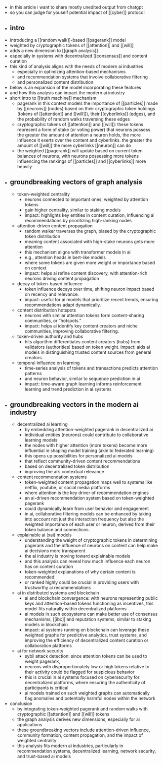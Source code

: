 - in this article i want to share mostly unedited output from chatgpt
- so you can judge for youself potential impact of [[cyber]] protocol
- ## intro
- introducing a [[random walk]]-based [[pagerank]] model
- weighted by cryptographic tokens of [[attention]] and [[will]]
- adds a new dimension to [[graph analysis]]
- especially in systems with decentralized [[consensus]] and content curation
- this kind of analysis aligns with the needs of modern ai industries
	- especially in optimizing attention-based mechanisms
	- and recommendation systems that involve collaborative filtering
	- and personalized content distribution
- below is an expansion of the model incorporating these features
- and how this analysis can impact the modern ai industry
- short intro to [[truth machine]] mechanism
	- pagerank in this context models the importance of [[particles]] made by [[neurons]] (nodes) based on their cryptographic token holdings (tokens of [[attention]] and [[will]]), their [[cyberlinks]] (edges), and the probability of random walks traversing these edges
	- cryptographic tokens of [[attention]] and [[will]]: these tokens represent a form of stake (or voting power) that neurons possess. the greater the amount of attention a neuron holds, the more influence it exerts over the content and cyberlinks. the greater the amount of [[will]] the more cyberlinks [[neuron]] can do
	- the weighted [[pagerank]] will update based on current token balances of neurons, with neurons possessing more tokens influencing the rankings of [[particles]] and [[cyberlinks]] more heavily
- ## groundbreaking vectors of graph analysis
	- token-weighted centrality
		- neurons connected to important ones, weighted by attention tokens
		- gain higher centrality, similar to staking models
		- impact: highlights key entities in content curation, influencing ai recommendations by prioritizing high-ranking nodes
	- attention-driven content propagation
		- random walker traverses the graph, biased by the cryptographic token distribution
		- meaning content associated with high-stake neurons gets more attention
		- this mechanism aligns with transformer models in ai
		- e.g., attention heads in bert-like models
		- where some tokens are given more weight or importance based on context
		- impact: helps ai refine content discovery, with attention-rich neurons driving content propagation
	- decay of token-based influence
		- token influence decays over time, shifting neuron impact based on recency and relevance.
		- impact: useful for ai models that prioritize recent trends, ensuring recommendations adapt dynamically.
	- content distribution hotspots
		- neurons with similar attention tokens form content-sharing communities, or “hotspots.”
		- impact: helps ai identify key content creators and niche communities, improving collaborative filtering.
	- token-driven authority and hubs
		- hits algorithm differentiates content creators (hubs) from validators (authorities) based on token weight.
		  impact: aids ai models in distinguishing trusted content sources from general creators.
	- temporal influence on learning
		- time-series analysis of tokens and transactions predicts attention patterns
		- and neuron behavior, similar to sequence prediction in ai
		- impact: time-aware graph learning informs reinforcement learning and trend prediction in ai systems
- ## groundbreaking vectors in the modern ai industry
	- decentralized ai learning
		- by embedding attention-weighted pagerank in decentralized ai
		- individual entities (neurons) could contribute to collaborative learning models
		- the nodes with higher attention (more tokens) become more influential in shaping model training (akin to federated learning)
		- this opens up possibilities for personalized ai models
		- that reflect community-driven content recommendations
		- based on decentralized token distribution
		- improving the ai’s contextual relevance
	- content recommendation systems
		- token-weighted content propagation maps well to systems like netflix, youtube, or social media platforms
		- where attention is the key driver of recommendation engines
		- an ai-driven recommendation system based on token-weighted pagerank
		- could dynamically learn from user behavior and engagement
		- in ai, collaborative filtering models can be enhanced by taking into account not just the interaction frequency but also the weighted importance of each user or neuron, derived from their token balance and connections.
	- explainable ai (xai) models
		- understanding the weight of cryptographic tokens in determining pagerank and the influence of neurons on content can help make ai decisions more transparent
		- the ai industry is moving toward explainable models
		- and this analysis can reveal how much influence each neuron has on content curation
		- token-weighted explanations of why certain content is recommended
		- or ranked highly could be crucial in providing users with trustworthy ai recommendations
	- ai in distributed systems and blockchain
		- ai and blockchain convergence: with neurons representing public keys and attention-based tokens functioning as incentives, this model fits naturally within decentralized platforms
		- ai models in such ecosystems can make better use of consensus mechanisms, [[ibc]] and reputation systems, similar to staking models in blockchain
		- impact: ai systems running on blockchain can leverage these weighted graphs for predictive analytics, trust systems, and improving the efficiency of decentralized content curation or collaboration platforms
	- ai for network security
		- sybil attack detection: since attention tokens can be used to weight pagerank,
		- neurons with disproportionately low or high tokens relative to their activity could be flagged for suspicious behavior
		- this is crucial in ai systems focused on cybersecurity for decentralized platforms, where ensuring the authenticity of participants is critical
		- ai models trained on such weighted graphs can automatically flag anomalies and potentially harmful nodes within the network
- conclusion
	- by integrating token-weighted pagerank and random walks with cryptographic [[attention]] and [[will]] tokens
	- the graph analysis derives new dimensions, especially for ai applications
	- these groundbreaking vectors include attention-driven influence, community formation, content propagation, and the impact of weighted centrality
	- this analysis fits modern ai industries, particularly in recommendation systems, decentralized learning, network security, and trust-based ai models